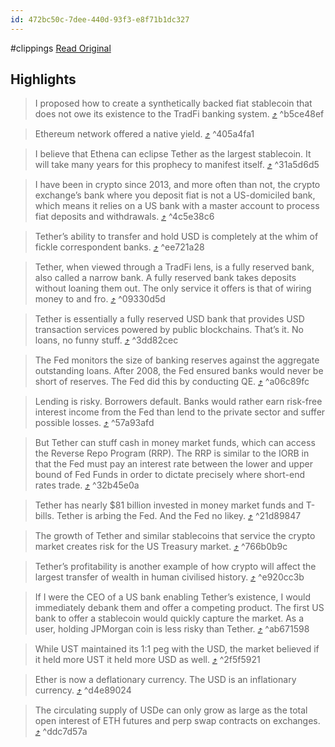 ```yaml
---
id: 472bc50c-7dee-440d-93f3-e8f71b1dc327
---
```


#clippings
[Read Original](https://cryptohayes.substack.com/p/dust-on-crust-part-deux)

## Highlights

> I proposed how to create a synthetically backed fiat stablecoin that does not owe its existence to the TradFi banking system. [⤴️](https://omnivore.app/me/2-dust-on-crust-part-deux-by-arthur-hayes-18e40dedd33#b5ce48ef-b252-4dd3-965f-45e1149a5c03)  ^b5ce48ef

> Ethereum network offered a native yield. [⤴️](https://omnivore.app/me/2-dust-on-crust-part-deux-by-arthur-hayes-18e40dedd33#405a4fa1-c95b-44a0-a315-012c2971f65d)  ^405a4fa1

> I believe that Ethena can eclipse Tether as the largest stablecoin. It will take many years for this prophecy to manifest itself. [⤴️](https://omnivore.app/me/2-dust-on-crust-part-deux-by-arthur-hayes-18e40dedd33#31a5d6d5-d214-465a-afb5-a9b3f5820393)  ^31a5d6d5

> I have been in crypto since 2013, and more often than not, the crypto exchange’s bank where you deposit fiat is not a US-domiciled bank, which means it relies on a US bank with a master account to process fiat deposits and withdrawals. [⤴️](https://omnivore.app/me/2-dust-on-crust-part-deux-by-arthur-hayes-18e40dedd33#4c5e38c6-8000-4052-9c16-3ee39ae2668e)  ^4c5e38c6

> Tether’s ability to transfer and hold USD is completely at the whim of fickle correspondent banks. [⤴️](https://omnivore.app/me/2-dust-on-crust-part-deux-by-arthur-hayes-18e40dedd33#ee721a28-0b55-4b06-9a68-2a3a15f709e1)  ^ee721a28

> Tether, when viewed through a TradFi lens, is a fully reserved bank, also called a narrow bank. A fully reserved bank takes deposits without loaning them out. The only service it offers is that of wiring money to and fro. [⤴️](https://omnivore.app/me/2-dust-on-crust-part-deux-by-arthur-hayes-18e40dedd33#09330d5d-66f9-4d2f-91a2-f97f7ddc3471)  ^09330d5d

> Tether is essentially a fully reserved USD bank that provides USD transaction services powered by public blockchains. That’s it. No loans, no funny stuff. [⤴️](https://omnivore.app/me/2-dust-on-crust-part-deux-by-arthur-hayes-18e40dedd33#3dd82cec-cd73-459c-a42e-d5a7dd501c55)  ^3dd82cec

> The Fed monitors the size of banking reserves against the aggregate outstanding loans. After 2008, the Fed ensured banks would never be short of reserves. The Fed did this by conducting QE. [⤴️](https://omnivore.app/me/2-dust-on-crust-part-deux-by-arthur-hayes-18e40dedd33#a06c89fc-5926-49e0-9853-795494b249d2)  ^a06c89fc

> Lending is risky. Borrowers default. Banks would rather earn risk-free interest income from the Fed than lend to the private sector and suffer possible losses. [⤴️](https://omnivore.app/me/2-dust-on-crust-part-deux-by-arthur-hayes-18e40dedd33#57a93afd-5c8b-4dbe-8ede-4c49f0459382)  ^57a93afd

> But Tether can stuff cash in money market funds, which can access the Reverse Repo Program (RRP). The RRP is similar to the IORB in that the Fed must pay an interest rate between the lower and upper bound of Fed Funds in order to dictate precisely where short-end rates trade. [⤴️](https://omnivore.app/me/2-dust-on-crust-part-deux-by-arthur-hayes-18e40dedd33#32b45e0a-b008-4b1d-bfd4-86f76b54231b)  ^32b45e0a

> Tether has nearly $81 billion invested in money market funds and T-bills. Tether is arbing the Fed. And the Fed no likey. [⤴️](https://omnivore.app/me/2-dust-on-crust-part-deux-by-arthur-hayes-18e40dedd33#21d89847-4252-4048-b1bf-4bb06f03d7c2)  ^21d89847

> The growth of Tether and similar stablecoins that service the crypto market creates risk for the US Treasury market. [⤴️](https://omnivore.app/me/2-dust-on-crust-part-deux-by-arthur-hayes-18e40dedd33#766b0b9c-fa44-4ee6-a7a2-35fa50e8c6e2)  ^766b0b9c

> Tether’s profitability is another example of how crypto will affect the largest transfer of wealth in human civilised history. [⤴️](https://omnivore.app/me/2-dust-on-crust-part-deux-by-arthur-hayes-18e40dedd33#e920cc3b-66b8-4961-b7fd-d3fed8617809)  ^e920cc3b

> If I were the CEO of a US bank enabling Tether’s existence, I would immediately debank them and offer a competing product. The first US bank to offer a stablecoin would quickly capture the market. As a user, holding JPMorgan coin is less risky than Tether. [⤴️](https://omnivore.app/me/2-dust-on-crust-part-deux-by-arthur-hayes-18e40dedd33#ab671598-39eb-4ca5-aaed-5d671abb1f5a)  ^ab671598

> While UST maintained its 1:1 peg with the USD, the market believed if it held more UST it held more USD as well. [⤴️](https://omnivore.app/me/2-dust-on-crust-part-deux-by-arthur-hayes-18e40dedd33#2f5f5921-16c2-4f4a-a298-03d5c1e48796)  ^2f5f5921

> Ether is now a deflationary currency. The USD is an inflationary currency. [⤴️](https://omnivore.app/me/2-dust-on-crust-part-deux-by-arthur-hayes-18e40dedd33#d4e89024-473a-4541-a136-29b90d502fab)  ^d4e89024

> The circulating supply of USDe can only grow as large as the total open interest of ETH futures and perp swap contracts on exchanges. [⤴️](https://omnivore.app/me/2-dust-on-crust-part-deux-by-arthur-hayes-18e40dedd33#ddc7d57a-7c41-4ba4-872a-a70032a7c568)  ^ddc7d57a


